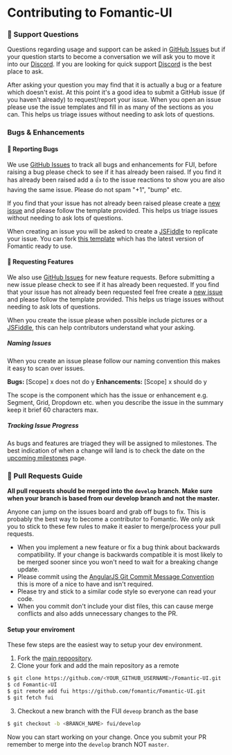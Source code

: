 # Contributing to Fomantic-UI

### :notebook: Support Questions

Questions regarding usage and support can be asked in [GitHub Issues](https://github.com/fomantic/Fomantic-UI/issues) but if your question starts to become a conversation we will ask you to move it into our [Discord](https://discordapp.com/invite/YChxjJ3). If you are looking for quick support [Discord](https://discordapp.com/invite/YChxjJ3) is the best place to ask.

After asking your question you may find that it is actually a bug or a feature which doesn't exist. At this point it's a good idea to submit a GitHub issue (if you haven't already) to request/report your issue. When you open an issue please use the issue templates and fill in as many of the sections as you can. This helps us triage issues without needing to ask lots of questions.

### Bugs & Enhancements

#### :bug: Reporting Bugs

We use [GitHub Issues](https://github.com/fomantic/Fomantic-UI/issues) to track all bugs and enhancements for FUI, before raising a bug please check to see if it has already been raised. If you find it has already been raised add a :thumbsup: to the issue reactions to show you are also having the same issue. Please do not spam "+1", "bump" etc.

If you find that your issue has not already been raised please create a [new issue](https://github.com/fomantic/Fomantic-UI/issues/new?template=Bug_report.md) and please follow the template provided. This helps us triage issues without needing to ask lots of questions.

When creating an issue you will be asked to create a [JSFiddle](https://jsfiddle.net/31d6y7mn) to replicate your issue. You can fork [this template](https://jsfiddle.net/31d6y7mn) which has the latest version of Fomantic ready to use.

#### :crystal_ball: Requesting Features

We also use [GitHub Issues](https://github.com/fomantic/Fomantic-UI/issues) for new feature requests. Before submitting a new issue please check to see if it has already been requested. If you find that your issue has not already been requested feel free create a [new issue](https://github.com/fomantic/Fomantic-UI/issues/new?template=Feature_request.md) and please follow the template provided. This helps us triage issues without needing to ask lots of questions.

When you create the issue please when possible include pictures or a [JSFiddle](https://jsfiddle.net/31d6y7mn), this can help contributors understand what your asking.

##### Naming Issues

When you create an issue please follow our naming convention this makes it easy to scan over issues.

**Bugs:** [Scope] x does not do y
**Enhancements:** [Scope] x should do y

The scope is the component which has the issue or enhancement e.g. Segment, Grid, Dropdown etc. when you describe the issue in the summary keep it brief 60 characters max.

##### Tracking Issue Progress

As bugs and features are triaged they will be assigned to milestones. The best indication of when a change will land is to check the date on the  [upcoming milestones](https://github.com/fomantic/Fomantic-UI/milestones) page.

### :pencil: Pull Requests Guide

**All pull requests should be merged into the `develop` branch. Make sure when your branch is based from our develop branch and not the master.**

Anyone can jump on the issues board and grab off bugs to fix. This is probably the best way to become a contributor to Fomantic. We only ask you to stick to these few rules to make it easier to merge/process your pull requests.

- When you implement a new feature or fix a bug think about backwards compatibility. If your change is backwards compatible it is most likely to be merged sooner since you won't need to wait for a breaking change update.
- Please commit using the [AngularJS Git Commit Message Convention](https://gist.github.com/stephenparish/9941e89d80e2bc58a153) this is more of a nice to have and isn't required.
- Please try and stick to a similar code style so everyone can read your code.
- When you commit don't include your dist files, this can cause merge conflicts and also adds unnecessary changes to the PR.

#### Setup your enviroment
These few steps are the easiest way to setup your dev environment.

1. Fork the [main repoository](https://github.com/fomantic/Fomantic-UI).
2. Clone your fork and add the main repository as a remote
```bash
$ git clone https://github.com/<YOUR_GITHUB_USERNAME>/Fomantic-UI.git
$ cd Fomantic-UI
$ git remote add fui https://github.com/fomantic/Fomantic-UI.git
$ git fetch fui
```
3. Checkout a new branch with the FUI `deveop` branch as the base
```bash
$ git checkout -b <BRANCH_NAME> fui/develop
```

Now you can start working on your change. Once you submit your PR remember to merge into the `develop` branch NOT `master`.
